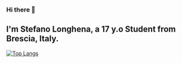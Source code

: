 ### Hi there 👋

## I'm Stefano Longhena, a 17 y.o Student from Brescia, Italy.

[![Top Langs](https://github-readme-stats.vercel.app/api/top-langs/?username=StefanoLonghena)](https://github.com/StefanoLonghena/github-readme-stats)
